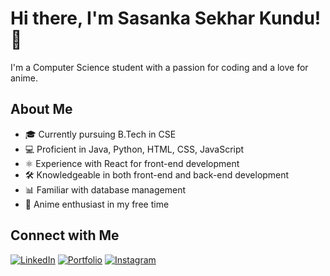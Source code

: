 # Hi there, I'm Sasanka Sekhar Kundu! 👋

I'm a Computer Science student with a passion for coding and a love for anime.

## About Me

- 🎓 Currently pursuing B.Tech in CSE
- 💻 Proficient in Java, Python, HTML, CSS, JavaScript
- ⚛️ Experience with React for front-end development
- 🛠️ Knowledgeable in both front-end and back-end development
- 📊 Familiar with database management
- 🌟 Anime enthusiast in my free time

## Connect with Me

[![LinkedIn](https://img.shields.io/badge/LinkedIn-Connect-blue?style=flat-square&logo=linkedin)](https://www.linkedin.com/in/sasanka-sekhar-kundu-b746072a7)
[![Portfolio](https://img.shields.io/badge/Portfolio-Visit-brightgreen?style=flat-square&logo=website)](https://www.yourportfolio.com)
[![Instagram](https://img.shields.io/badge/Instagram-Follow-red?style=flat-square&logo=instagram)](https://www.instagram.com/__kuronotsubasa__/)
